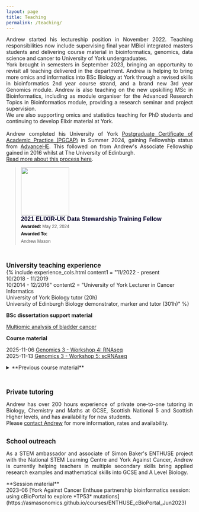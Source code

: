 ```yaml
---
layout: page
title: Teaching
permalink: /teaching/
---
```

<p align="justify">Andrew started his lectureship position in November 2022. Teaching responsibilities now include supervising final year MBiol integrated masters students and delivering course material in bioinformatics, genomics, data science and cancer to University of York undergraduates. <br/>
York brought in semesters in September 2023, bringing an opportunity to revisit all teaching delivered in the department. Andrew is helping to bring more omics and informatics into BSc Biology at York through a revised skills in bioinformatics 2nd year course strand, and a brand new 3rd year Genomics module. Andrew is also teaching on the new upskilling MSc in Bioinformatics, including as module organiser for the Advanced Research Topics in Bioinformatics module, providing a research seminar and project supervision. <br/> 
We are also supporting omics and statistics teaching for PhD students and continuing to develop Elixir material at York. <br/><br/>
Andrew completed his University of York <a href="https://www.york.ac.uk/staff/teaching/develop/pgcap/">Postgraduate Certificate of Academic Practice (PGCAP)</a> in Summer 2024, gaining Fellowship status from <a href="https://www.advance-he.ac.uk/">AdvanceHE</a>. This followed on from Andrew's Associate Fellowship gained in 2016 whilst at The University of Edinburgh. <br/>
<a href="https://asmasonomics.github.io/courses/2024-07_PGCAP">Read more about this process here</a>.
<br/>
</p>
<blockquote class="badgr-badge" style="font-family: Helvetica, Roboto, &quot;Segoe UI&quot;, Calibri, sans-serif;"><a href="https://api.badgr.io/public/assertions/YHQiCm1FQO2tA1hv-UfaUA"><img width="130px" height="130px" src="https://api.badgr.io/public/assertions/YHQiCm1FQO2tA1hv-UfaUA/image"></a><p class="badgr-badge-name" style="hyphens: auto; overflow-wrap: break-word; word-wrap: break-word; margin: 0; font-size: 16px; font-weight: 600; font-style: normal; font-stretch: normal; line-height: 1.25; letter-spacing: normal; text-align: left; color: #05012c;">2021 ELIXIR-UK Data Stewardship Training Fellow</p><p class="badgr-badge-date" style="margin: 0; font-size: 12px; font-style: normal; font-stretch: normal; line-height: 1.67; letter-spacing: normal; text-align: left; color: #555555;"><strong style="font-size: 12px; font-weight: bold; font-style: normal; font-stretch: normal; line-height: 1.67; letter-spacing: normal; text-align: left; color: #000;">Awarded: </strong>May 22, 2024</p><p class="badgr-badge-recipient" style="margin: 0; font-size: 12px; font-style: normal; font-stretch: normal; line-height: 1.67; letter-spacing: normal; text-align: left; color: #555555;"><strong style="font-size: 12px; font-weight: bold; font-style: normal; font-stretch: normal; line-height: 1.67; letter-spacing: normal; text-align: left; color: #000;">Awarded To: </strong><span style="display: block;"> Andrew Mason</span></p><script async="async" src="https://badgr.com/assets/widgets.bundle.js"></script></blockquote>
<br/>

<span style="font-size:1.2em;">**University teaching experience**</span><br/>
{% include experience_cols.html content1 = "11/2022 - present<br/>10/2018 - 11/2019<br/>10/2014 - 12/2016" content2 = "University of York Lecturer in Cancer Informatics<br/>University of York Biology tutor (20h)<br/>University of Edinburgh Biology demonstrator, marker and tutor (301h)" %}

<span style="font-size:1.02em;">**BSc dissertation support material**</span><br/>

[Multiomic analysis of bladder cancer](https://asmasonomics.github.io/courses/BSc_dissertation_2025)<br/>

<span style="font-size:1.02em;">**Course material**</span><br/>

2025-11-06  [Genomics 3 - Workshop 4: RNAseq](https://asmasonomics.github.io/courses/Genomics3_Workshop4_RNAseq_Nov2025) <br/>
2025-11-13  [Genomics 3 - Workshop 5: scRNAseq](https://asmasonomics.github.io/courses/Genomics3_Workshop5_scRNAseq_Nov2025) <br/>

<details>
   <summary>**Previous course material**</summary>
	2025-03-20  [BABS4 - Data Workshop 4](https://asmasonomics.github.io/courses/BABS4_Biochem_DataWorkshop4_March2025) <br/>
	2025-03-06  [BABS4 - Data Workshop 3](https://asmasonomics.github.io/courses/BABS4_Biochem_DataWorkshop3_March2025) <br/>
	2025-02-25  [Introduction to cBioPortal - 59M/68M tutorial](https://asmasonomics.github.io/courses/MSc_cBioPortal_Feb2025) <br/>
	2024-11-20  [Genomics 3 - Workshop 5: scRNAseq](https://asmasonomics.github.io/courses/Genomics3_Workshop5_scRNAseq_Nov2024) <br/>
	2024-11-08  [Genomics 3 - Workshop 4: RNAseq](https://asmasonomics.github.io/courses/Genomics3_Workshop4_RNAseq_Nov2024) <br/>
	2024-03-22  [BABS4 - Data Workshop 4](https://asmasonomics.github.io/courses/BABS4_Biochem_DataWorkshop4_March2024) <br/>
	2024-03-21  [Introduction to cBioPortal](https://asmasonomics.github.io/courses/Intro_cBioPortal_Mar2024) <br/>
	2024-03-11  [BABS4 - Data Workshop 3](https://asmasonomics.github.io/courses/BABS4_Biochem_DataWorkshop3_March2024) <br/>
	2024-02-27  [Introduction to cBioPortal - 59M/68M tutorial](https://asmasonomics.github.io/courses/MSc_cBioPortal_Feb2024) <br/>
	2023-11-10  [Genomics 3 - Workshop 4: RNAseq](https://asmasonomics.github.io/courses/Genomics3_Workshop4_RNAseq_Nov2023) <br/>
	2023-05-30  [BMS Bitesize: Introduction to Statistics](https://asmasonomics.github.io/courses/BMS_Bitesize_Statistics_May2023) <br/>
	2023-01-11  [Introduction to cBioPortal](https://asmasonomics.github.io/courses/Intro_cBioPortal_Jan2023) <br/>
</details><br/>

<br/><span style="font-size:1.2em;">**Private tutoring**</span><br/>
<p align="justify">Andrew has over 200 hours experience of private one-to-one tutoring in Biology, Chemistry and Maths at GCSE, Scottish National 5 and Scottish Higher levels, and has availability for new students.<br/>
Please <a class="u-email" href="mailto:asmasonomics@gmail.com">contact Andrew</a> for more information, rates and availability.</p>

<br/><span style="font-size:1.2em;">**School outreach**</span><br/>
<p align="justify">As a STEM ambassador and associate of Simon Baker's ENTHUSE project with the National STEM Learning Centre and York Against Cancer, Andrew is currently helping teachers in multiple secondary skills bring applied research examples and mathematical skills into GCSE and A Level Biology.<br/></p>
<span style="font-size:1.02em;">**Session material**</span><br/>
2023-06  [York Against Cancer Enthuse partnership bioinformatics session: using cBioPortal to explore *TP53* mutations](https://asmasonomics.github.io/courses/ENTHUSE_cBioPortal_Jun2023)
